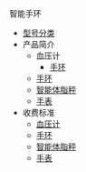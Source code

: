 <div class="sidebar-title ">智能手环</div>

- [型号分类](/hardware/bloodpressure/README)
- 产品简介
  - 血压计
    - [手环](/hardware/bloodpressure/README)
  - [手环](/hardware/wristbrand)
  - [智能体脂秤](/hardware/bloodpressure)
  - [手表](/hardware/watch)
- 收费标准
  - [血压计](/hardware/bloodpressure)
  - [手环](/hardware/wristbrand)
  - [智能体脂秤](/hardware/bloodpressure)
  - [手表](/hardware/watch)
